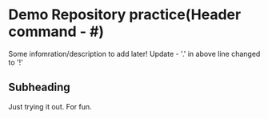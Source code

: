 # Demo Repository practice(Header command - #)

Some infomration/description to add later!
Update - '.' in above line changed to '!'

## Subheading

Just trying it out. For fun.